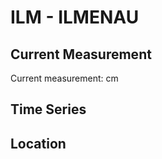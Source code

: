 # ILM - ILMENAU

## Current Measurement

Current measurement: <Value topic="rivers/pegel-online/ILM/ILMENAU/measurementValue"/> cm

## Time Series

<TimeSeries topic="rivers/pegel-online/ILM/ILMENAU/measurementValue" period="week" />

## Location

<WorldMap>
  <Marker lat="50.680942368697885" lon="10.928842587394035" labelTopic="rivers/pegel-online/ILM/ILMENAU/measurementValue" />
</WorldMap>
